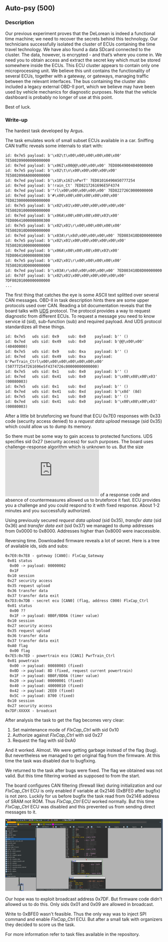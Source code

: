 ## Auto-psy (500)

### Description

Our previous experiment proves that the DeLorean is indeed a functional time machine; we need to recover the secrets behind this technology. Our technicians successfully isolated the cluster of ECUs containing the time travel technology. We have also found a data SDcard connected to the cluster. The data, however, is encrypted - and that’s where you come in. We need you to obtain access and extract the secret key which must be stored somewhere inside the ECUs. This ECU cluster appears to contain only one microprocessing unit. We believe this unit contains the functionality of several ECUs, together with a gateway, or gateways, managing traffic between the relevant interfaces. The bus containing the cluster also included a legacy external OBD-II port, which we believe may have been used by vehicle mechanics for diagnostic purposes.
Note that the vehicle dashboard is probably no longer of use at this point.

Best of luck.

### Write-up

The hardest task developed by Argus.

The task emulates work of small subset ECUs available in a car. Sniffing CAN traffic reveals some internals to start with:
```
id: 0x7e5 payload: b'\x02\t\x00\x00\x00\x00\x00\x00' 7E580209000000000000
id: 0x7ed payload: b'\x06I\x00@@\x00\x00\x00' 7ED80649004040000000
id: 0x7e5 payload: b'\x02\t\n\x00\x00\x00\x00\x00' 7E5802090A0000000000
id: 0x7ed payload: b'\x10\x16I\nPwrT' 7ED81016490A50777254
id: 0x7ed payload: b'!rain_Ct' 7ED8217261696E5F4374
id: 0x7ed payload: b'"rl\x00\x00\x00\x00\x00' 7ED822726C0000000000
id: 0x7ed payload: b'#\x00\x00\x00\x00\x00\x00\x00' 7ED82300000000000000
id: 0x7e5 payload: b'\x02\x01\x00\x00\x00\x00\x00\x00' 7E580201000000000000
id: 0x7ed payload: b'\x06A\x00\x00\x08\x00\x03\x00' 7ED80641000008000300
id: 0x7e5 payload: b'\x02\x01\r\x00\x00\x00\x00\x00' 7E5802010D0000000000
id: 0x7ed payload: b'\x03A\r\x8d\x00\x00\x00\x00' 7ED803410D8D00000000
id: 0x7e5 payload: b'\x02\x01\x00\x00\x00\x00\x00\x00' 7E580201000000000000
id: 0x7ed payload: b'\x06A\x00\x00\x08\x00\x03\x00' 7ED80641000008000300
id: 0x7e5 payload: b'\x02\x01\r\x00\x00\x00\x00\x00' 7E5802010D0000000000
id: 0x7ed payload: b'\x03A\r\x8d\x00\x00\x00\x00' 7ED803410D8D00000000
id: 0x7df payload: b'\x02\x01\x00\x00\x00\x00\x00\x00' 7DF80201000000000000
...
```

The first thing that catches the eye is some ASCII text splitted over several CAN messages. OBD-II in task description hints there are some upper protocols used over CAN. Reading a bit documentation reveals that the board talks with [UDS](https://en.wikipedia.org/wiki/Unified_Diagnostic_Services) protocol. The protocol provides a way to request diagnostic from different ECUs. To request a message you need to know service id (sid), sub-function (sub) and required payload. And UDS protocol standardizes all these things.

```
id: 0x7e5	uds	sid: 0x9	sub: 0x0	payload: b'' ()
id: 0x7ed	uds	sid: 0x49	sub: 0x0	payload: b'@@\x00\x00' (40400000)
id: 0x7e5	uds	sid: 0x9	sub: 0xa	payload: b'' ()
id: 0x7ed	uds	sid: 0x49	sub: 0xa	payload: b'PwrTrain_Ctrl\x00\x00\x00\x00\x00\x00\x00' (507772547261696e5f4374726c00000000000000)
id: 0x7e5	uds	sid: 0x1	sub: 0x0	payload: b'' ()
id: 0x7ed	uds	sid: 0x41	sub: 0x0	payload: b'\x00\x08\x00\x03' (00080003)
id: 0x7e5	uds	sid: 0x1	sub: 0xd	payload: b'' ()
id: 0x7ed	uds	sid: 0x41	sub: 0xd	payload: b'\x8d' (8d)
id: 0x7e5	uds	sid: 0x1	sub: 0x0	payload: b'' ()
id: 0x7ed	uds	sid: 0x41	sub: 0x0	payload: b'\x00\x08\x00\x03' (00080003)
```

After a little bit bruteforcing we found that ECU 0x7E0 responses with 0x33 code (security access denied) to a _request data upload_ message (sid 0x35) which could allow us to dump its memory.

So there must be some way to gain access to protected functions. UDS specifies sid 0x27 (security access) for such purposes. The board uses challenge-response algorithm which is unknown to us. But the size ![2**16](http://latex.codecogs.com/svg.latex?2%5E%7B16%7D) of a response code and absence of countermeasures allowed us to bruteforce it fast. ECU provides you a challenge and you could respond to it with fixed response. About 1-2 minutes and you successfully authorized.

Using previously secured _request data upload_ (sid 0x35), _transfer data_ (sid 0x36) and _transfer data exit_ (sid 0x37) we managed to dump addresses from 0x0000 to 0x8000. Addresses higher than 0x8000 were inaccessible.

Reversing time. Downloaded firmware reveals a lot of secret. Here is a tree of available ids, sids and subs:

```
0x7E0:0x7E8 - gateway [CAN0]: FlxCap_Gateway
 0x01 status
  0x00 -> payload: 00000002
  0x1F
 0x10 session
 0x27 security access
 0x35 request upload
 0x36 transfer data
 0x37 transfer data exit
0x7D3:0x7DB - secret ecu [CAN0] (flag, address C000) FlxCap_Ctrl
 0x01 status
  0x00 ??
  0x1F -> payload: 0B0F/0D0A (timer value)
 0x10 session
 0x27 security access
 0x35 request upload
 0x36 transfer data
 0x37 transfer data exit
 0xA0 flag
  0x00 flag
0x7E5:0x7ED - powertrain ecu [CAN1] PwrTrain_Ctrl
 0x01 powetrain
  0x00 -> payload: 00080003 (fixed)
  0x0D -> payload: 8D (fixed, request current powertrain)
  0x1F -> payload: 0B0F/0D0A (timer value)
  0x20 -> payload: 00000001 (fixed)
  0x40 -> payload: 40000010 (fixed)
  0x42 -> payload: 2EE0 (fixed)
  0x5C -> payload: 8700 (fixed)
 0x10 session
 0x27 security access
0x7DF:XXXXX - broadcast
```

After analysis the task to get the flag becomes very clear:
1. Set maintenance mode of _FlxCap_Ctrl_ with sid 0x10
1. Authorize against _FlxCap_Ctrl_ with sid 0x27
1. Request the flag with sid 0xA0

And it worked. Almost. We were getting garbage instead of the flag (bug). But nevertheless we managed to get original flag from the firmware. At this time the task was disabled due to bugfixing.

We returned to the task after bugs were fixed. The flag we obtained was not valid.  But this time filtering worked as supposed to from the start. 

The board configures CAN filtering (firewall like) during initialization and our _FlxCap_Ctrl_ ECU is only enabled if variable at 0x2146 (0xBFE0 after bugfix) is not zero. Luckily for us before bugfix the task read from 0x2146 address of SRAM not ROM. Thus _FlxCap_Ctrl_ ECU worked normally. But this time _FlxCap_Ctrl_ ECU was disabled and this prevented us from sending direct messages to it.

![](images/autopsy1.png)

Our hope was to exploit broadcast address 0x7DF. But firmware code didn't allowed us to do this. Only sids 0x01 and 0x09 are allowed in broadcast.

Write to 0xBFE0 wasn't feasible. Thus the only way was to inject SPI command and enable _FlxCap_Ctrl_ ECU. But after a small talk with organizers they decided to score us the task.

For more information refer to task files available in the repository.